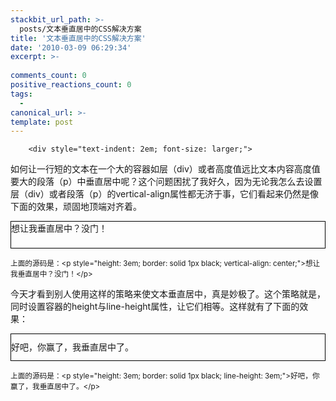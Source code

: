 ```yaml
---
stackbit_url_path: >-
  posts/文本垂直居中的CSS解决方案
title: '文本垂直居中的CSS解决方案'
date: '2010-03-09 06:29:34'
excerpt: >-
  
comments_count: 0
positive_reactions_count: 0
tags: 
  - 
canonical_url: >-
template: post
---
```


        <div style="text-indent: 2em; font-size: larger;">
<p>如何让一行短的文本在一个大的容器如层（div）或者高度值远比文本内容高度值要大的段落（p）中垂直居中呢？这个问题困扰了我好久，因为无论我怎么去设置层（div）或者段落（p）的vertical-align属性都无济于事，它们看起来仍然是像下面的效果，顽固地顶端对齐着。</p>
<p style="height: 3em; border: solid 1px black; vertical-align: center;">想让我垂直居中？没门！</p>
<p style="font-size: smaller;">上面的源码是：&lt;p style="height: 3em; border: solid 1px black; vertical-align: center;"&gt;想让我垂直居中？没门！&lt;/p&gt;</p>
<p>今天才看到别人使用这样的策略来使文本垂直居中，真是妙极了。这个策略就是，同时设置容器的height与line-height属性，让它们相等。这样就有了下面的效果：</p>
<p style="height: 3em; border: solid 1px black; line-height: 3em;">好吧，你赢了，我垂直居中了。</p>
<p style="font-size: smaller;">上面的源码是：&lt;p style="height: 3em; border: solid 1px black; line-height: 3em;"&gt;好吧，你赢了，我垂直居中了。&lt;/p&gt;</p>
</div>
      